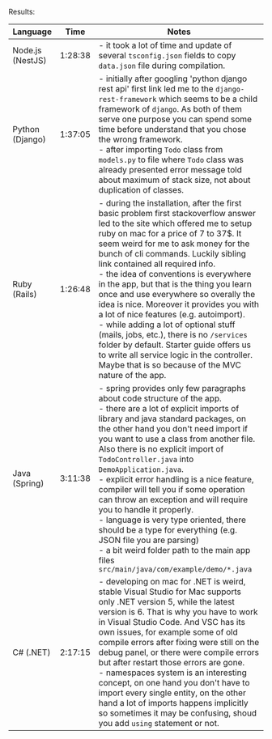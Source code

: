 Results: 

|Language|Time|Notes|
|---|---|---|
|Node.js (NestJS)|1:28:38|- it took a lot of time and update of several `tsconfig.json` fields to copy `data.json` file during compilation.|
|Python (Django)|1:37:05|- initially after googling 'python django rest api' first link led me to the `django-rest-framework` which seems to be a child framework of `django`. As both of them serve one purpose you can spend some time before understand that you chose the wrong framework.<br>- after importing `Todo` class from `models.py` to file where `Todo` class was already presented error message told about maximum of stack size, not about duplication of classes.|
|Ruby (Rails)|1:26:48|- during the installation, after the first basic problem first stackoverflow answer led to the site which offered me to setup ruby on mac for a price of 7 to 37$. It seem weird for me to ask money for the bunch of cli commands. Luckily sibling link contained all required info.<br>- the idea of conventions is everywhere in the app, but that is the thing you learn once and use everywhere so overally the idea is nice. Moreover it provides you with a lot of nice features (e.g. autoimport).<br>- while adding a lot of optional stuff (mails, jobs, etc.), there is no `/services` folder by default. Starter guide offers us to write all service logic in the controller. Maybe that is so because of the MVC nature of the app.|
|Java (Spring)|3:11:38|- spring provides only few paragraphs about code structure of the app.<br>- there are a lot of explicit imports of library and java standard packages, on the other hand you don't need import if you want to use a class from another file. Also there is no explicit import of `TodoController.java` into `DemoApplication.java`.<br>- explicit error handling is a nice feature, compiler will tell you if some operation can throw an exception and will require you to handle it properly.<br>- language is very type oriented, there should be a type for everything (e.g. JSON file you are parsing)<br>- a bit weird folder path to the main app files `src/main/java/com/example/demo/*.java`|
|C# (.NET)|2:17:15|- developing on mac for .NET is weird, stable Visual Studio for Mac supports only .NET version 5, while the latest version is 6. That is why you have to work in Visual Studio Code. And VSC has its own issues, for example some of old compile errors after fixing were still on the debug panel, or there were compile errors but after restart those errors are gone.<br>- namespaces system is an interesting concept, on one hand you don't have to import every single entity, on the other hand a lot of imports happens implicitly so sometimes it may be confusing, shoud you add `using` statement or not.|
